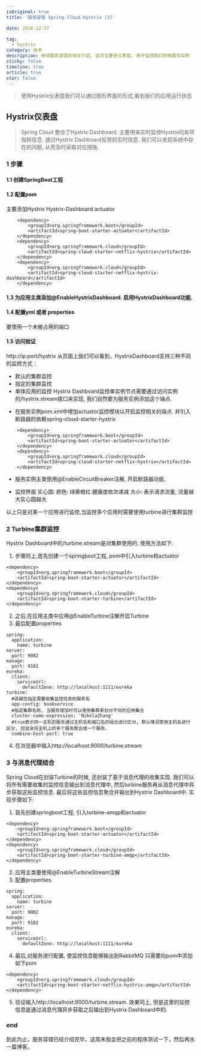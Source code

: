 ```yaml
---
isOriginal: true
title: '服务容错 Spring Cloud Hystrix [3]'

date: 2018-12-27

tag:
  - hystrix
category: 技术
description: 继续服务容错的相关介绍, 这次主要是仪表盘, 用于监控我们的微服务实例
sticky: false
timeline: true
article: true
star: false
---
```


> 使用Hystrix仪表盘我们可以通过图形界面的形式,看到我们的应用运行状态

<!--more-->

## Hystrix仪表盘
> Spring Cloud 整合了Hystrix Dashboard. 主要用来实时监控Hystrix的各项指标信息. 通过Hystrix Dashboard反馈的实时信息. 我们可以发现系统中存在的问题, 从而及时采取对应措施.

### 1 步骤
#### 1.1 创建SpringBoot工程
#### 1.2 配置pom
主要添加Hystrix Hystrix-Dashboard actuator
```
    <dependency>
        <groupId>org.springframework.boot</groupId>
        <artifactId>spring-boot-starter-actuator</artifactId>
    </dependency>
    <dependency>
        <groupId>org.springframework.cloud</groupId>
        <artifactId>spring-cloud-starter-netflix-hystrix</artifactId>
    </dependency>
    <dependency>
        <groupId>org.springframework.cloud</groupId>
        <artifactId>spring-cloud-starter-netflix-hystrix-dashboard</artifactId>
    </dependency>
```
#### 1.3 为应用主类添加@EnableHystrixDashboard. 启用HystrixDashboard功能.
#### 1.4 配置yml 或者 properties
要使用一个未被占用的端口
#### 1.5 访问验证
http://ip:port/hystrix
从页面上我们可以看到，HystrixDashboard支持三种不同的监控方式：
+ 默认的集群监控
+ 指定的集群监控
+ 单体应用的监控
Hystrix Dashboard监控单实例节点需要通过访问实例的/hystrix.stream接口来实现, 我们自然要为服务实例添加这个端点.
- 在服务实例pom.xml中增加actuator监控模块以开启监控相关的端点. 并引入断路器的依赖spring-cloud-starter-hystrix
```
    <dependency>
        <groupId>org.springframework.boot</groupId>
        <artifactId>spring-boot-starter-actuator</artifactId>
    </dependency>
    <dependency>
        <groupId>org.springframework.cloud</groupId>
        <artifactId>spring-cloud-starter-netflix-hystrix</artifactId>
    </dependency>
````
- 服务实例主类使用@EnableCircuitBreaker注解, 开启断路器功能.

- 监控界面
实心圆:
  颜色: 绿黄橙红.健康度依次递减
  大小: 表示请求流量, 流量越大实心圆越大

以上只是对某一个应用进行监控,当监控多个应用时需要使用turbine进行集群监控

### 2 Turbine集群监控
 Hystrix Dashboard中的/turbine.stream是对集群使用的. 使用方法如下:
1. 步骤同上,首先创建一个springboot工程, pom中引入turbine和actuator
```
<dependency>
    <groupId>org.springframework.boot</groupId>
    <artifactId>spring-boot-starter-actuator</artifactId>
</dependency>
<dependency>
    <groupId>org.springframework.cloud</groupId>
    <artifactId>spring-boot-starter-turbine</artifactId>
</dependency>
```
2. 之后,在应用主类中应用@EnableTurbine注解开启Turbine
3. 最后配置properties
```
spring:
  application:
    name: turbine
server:
  port: 9002
manage:
  port: 9102
eureka:
  client:
    serviceUrl:
      defaultZone: http://localhost:1111/eureka
turbine:
  #该属性指定需要收集监控信息的服务名
  app-config: bookservice
  #指定集群名称, 当服务增加时可以使用集群来划分不同的应用集合
  cluster-name-expression: 'NikolaZhang'
  #true表示同一主机的服务通过主机名和端口名的组合进行区分, 默认情况使用主机名进行区分, 但这会将主机上的多个服务聚合成一个服务.
  combine-host-port: true
```
4. 在浏览器中输入http://localhost:9000/turbine.stream
### 3 与消息代理结合
Spring Cloud在封装Turbine的时候, 还封装了基于消息代理的收集实现. 我们可以将所有需要收集的监控信息输出到消息代理中, 然后turbine服务再从消息代理中异步获取这些监控信息. 最后将这些监控信息聚合并输出到Hystrix Dashboard中.
实现步骤如下:
1. 首先创建springboot工程, 引入turbine-amqp和actuator
```
<dependency>
    <groupId>org.springframework.boot</groupId>
    <artifactId>spring-boot-starter-actuator</artifactId>
</dependency>
<dependency>
    <groupId>org.springframework.cloud</groupId>
    <artifactId>spring-boot-starter-turbine-amqp</artifactId>
</dependency>

```
2. 应用主类要使用@EnableTurbineStream注解
3. 配置properties
```
spring:
  application:
    name: turbine
server:
  port: 9002
manage:
  port: 9102
eureka:
  client:
    serviceUrl:
      defaultZone: http://localhost:1111/eureka
```
4. 最后,对服务进行配置, 使监控信息能够输出到RabbitMQ
只需要向pom中添加如下pom
```
<dependency>
    <groupId>org.springframework.cloud</groupId>
    <artifactId>spring-boot-starter-netflix-hystrix-amqp</artifactId>
</dependency>
```

5. 验证输入http://localhost:9000/turbine.stream. 效果同上, 但是这里的监控信息是通过消息代理异步获取之后输出到Hystrix Dashboard中的.


### end
到此为止，服务容错已经介绍完毕，这周末我会把之前的程序测试一下，然后再水一篇博客。
